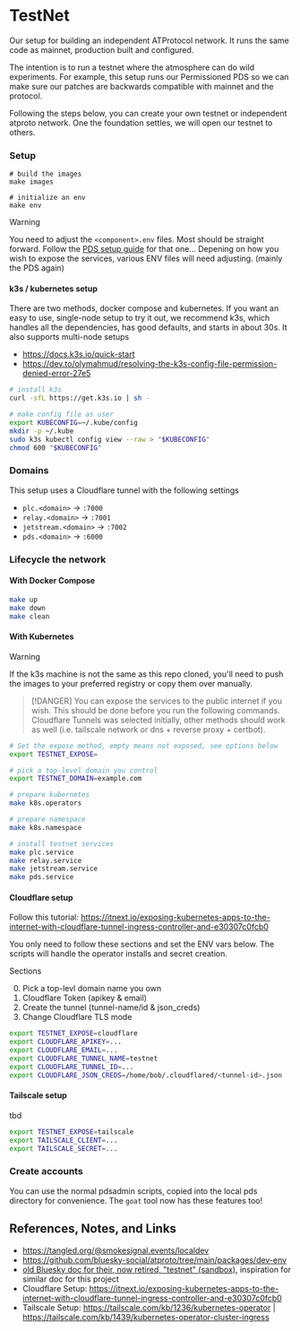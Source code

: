 # TestNet

Our setup for building an independent ATProtocol network.
It runs the same code as mainnet, production built and configured.

The intention is to run a testnet where the atmosphere can do wild experiments.
For example, this setup runs our Permissioned PDS so we can make sure 
our patches are backwards compatible with mainnet and the protocol.

Following the steps below, you can create your own testnet or independent atproto network.
One the foundation settles, we will open our testnet to others.

### Setup

```
# build the images
make images

# initialize an env
make env
```

> [!WARNING]
> You need to adjust the `<component>.env` files. Most should be straight forward.
> Follow the [PDS setup guide](https://github.com/bluesky-social/pds/blob/main/README.md) for that one...
> Depening on how you wish to expose the services, various ENV files will need adjusting. (mainly the PDS again)


#### k3s / kubernetes setup

There are two methods, docker compose and kubernetes.
If you want an easy to use, single-node setup to try it out,
we recommend k3s, which handles all the dependencies,
has good defaults, and starts in about 30s.
It also supports multi-node setups

- https://docs.k3s.io/quick-start
- https://dev.to/olymahmud/resolving-the-k3s-config-file-permission-denied-error-27e5

```sh
# install k3s
curl -sfL https://get.k3s.io | sh -

# make config file as user
export KUBECONFIG=~/.kube/config
mkdir -p ~/.kube
sudo k3s kubectl config view --raw > "$KUBECONFIG"
chmod 600 "$KUBECONFIG"
```


### Domains

This setup uses a Cloudflare tunnel with the following settings

- `plc.<domain>` -> `:7000`
- `relay.<domain>` -> `:7001`
- `jetstream.<domain>` -> `:7002`
- `pds.<domain>` -> `:6000`


### Lifecycle the network

#### With Docker Compose

```sh
make up
make down
make clean
```

#### With Kubernetes

> [!WARNING]
> If the k3s machine is not the same as this repo cloned,
> you'll need to push the images to your preferred registry or copy them over manually.


> [!DANGER]
> You can expose the services to the public internet if you wish.
> This should be done before you run the following commands.
> Cloudflare Tunnels was selected initially, other methods should work as well (i.e. tailscale network or dns + reverse proxy + certbot).

```sh
# Set the expose method, empty means not exposed, see options below
export TESTNET_EXPOSE=

# pick a top-level domain you control
export TESTNET_DOMAIN=example.com

# prepare kubernetes
make k8s.operators

# prepare namespace
make k8s.namespace

# install testnet services
make plc.service
make relay.service
make jetstream.service
make pds.service
```

#### Cloudflare setup

Follow this tutorial: https://itnext.io/exposing-kubernetes-apps-to-the-internet-with-cloudflare-tunnel-ingress-controller-and-e30307c0fcb0

You only need to follow these sections and set the ENV vars below.
The scripts will handle the operator installs and secret creation.

Sections

0. Pick a top-levl domain name you own
1. Cloudflare Token (apikey & email)
2. Create the tunnel (tunnel-name/id & json_creds)
3. Change Cloudflare TLS mode

```sh
export TESTNET_EXPOSE=cloudflare
export CLOUDFLARE_APIKEY=...
export CLOUDFLARE_EMAIL=...
export CLOUDFLARE_TUNNEL_NAME=testnet
export CLOUDFLARE_TUNNEL_ID=...
export CLOUDFLARE_JSON_CREDS=/home/bob/.cloudflared/<tunnel-id>.json
```


#### Tailscale setup

tbd

```sh
export TESTNET_EXPOSE=tailscale
export TAILSCALE_CLIENT=...
export TAILSCALE_SECRET=...
```

### Create accounts

You can use the normal pdsadmin scripts,
copied into the local pds directory for convenience.
The `goat` tool now has these features too!


## References, Notes, and Links

- https://tangled.org/@smokesignal.events/localdev
- https://github.com/bluesky-social/atproto/tree/main/packages/dev-env
- [old Bluesky doc for their, now retired, "testnet" (sandbox)](https://docs.bsky.app/blog/federation-sandbox), inspiration for similar doc for this project
- Cloudflare Setup: https://itnext.io/exposing-kubernetes-apps-to-the-internet-with-cloudflare-tunnel-ingress-controller-and-e30307c0fcb0
- Tailscale Setup: https://tailscale.com/kb/1236/kubernetes-operator | https://tailscale.com/kb/1439/kubernetes-operator-cluster-ingress


